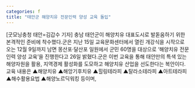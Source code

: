 ```yaml
---
categories: f
title: "태안군 해양치유 전문인력 양성 교육 돌입"
---
```

[굿모닝충청 태안=김갑수 기자] 충남 태안군이 해양치유 대표도시로 발돋움하기 위한 본격적인 준비에 착수했다.군은 지난 15일 교육문화센터에서 열린 개강식을 시작으로 오는 12월 9일까지 남면 몽산포·달산포 일원에서 군민 60명을 대상으로 ‘해양치유 전문인력 양성 교육’을 진행한다고 26일 밝혔다.군은 이번 교육을 통해 태안만의 특색 있는 해양자원을 활용, 지역경제 활성화를 도모하고 해양치유 산업을 선도한다는 복안이다. 교육 내용은 ▲해양치유 ▲해앙기후치유 ▲힐링테라피 ▲탈라소테라피 ▲아트테라피 ▲해수활용요법 ▲해양노르딕워킹 등이며,